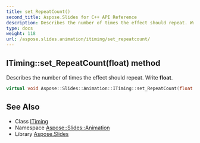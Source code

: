 ```yaml
---
title: set_RepeatCount()
second_title: Aspose.Slides for C++ API Reference
description: Describes the number of times the effect should repeat. Write float.
type: docs
weight: 118
url: /aspose.slides.animation/itiming/set_repeatcount/
---
```

## ITiming::set_RepeatCount(float) method


Describes the number of times the effect should repeat. Write **float**.

```cpp
virtual void Aspose::Slides::Animation::ITiming::set_RepeatCount(float value)=0
```

## See Also

* Class [ITiming](../)
* Namespace [Aspose::Slides::Animation](../../)
* Library [Aspose.Slides](../../../)